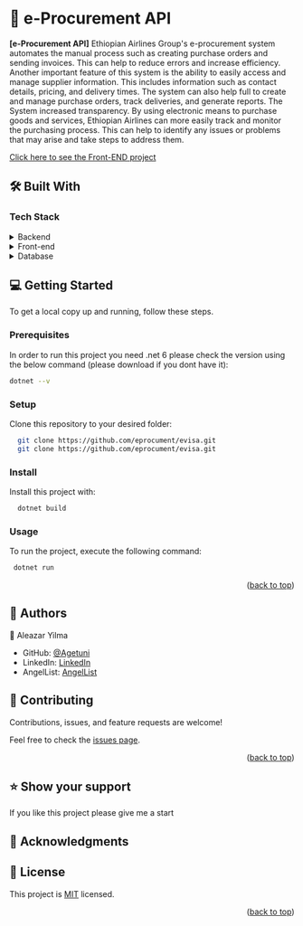 

# 📖 e-Procurement API <a name="about-project"></a>

**[e-Procurement API]**  Ethiopian Airlines Group's e-procurement system automates the manual process such as creating purchase orders and sending invoices. This can help to reduce errors and increase efficiency. Another important feature of this system is the ability to easily access and manage supplier information. This includes information such as contact details, pricing, and delivery times. The system can also help full to create and manage purchase orders, track deliveries, and generate reports. The System increased transparency. By using electronic means to purchase goods and services, Ethiopian Airlines can more easily track and monitor the purchasing process. This can help to identify any issues or problems that may arise and take steps to address them.

<a href="https://github.com/Agetuni/PatientInformationFrontend">Click here to see the Front-END project</a>

## 🛠 Built With <a name="built-with"></a>

### Tech Stack <a name="tech-stack"></a>

<!-- > Describe the tech stack and include only the relevant sections that apply to your project. -->

<details>
  <summary>Backend</summary>
  <ul>
    <li><a href="https://learn.microsoft.com/en-us/dotnet/core/whats-new/dotnet-6">.Net 6 Web API</a></li>
  </ul>
</details>

<details>
  <summary>Front-end</summary>
  <ul>
    <li><a href="https://reactjs.org/">React js</a></li>
  </ul>
</details>

<details>
<summary>Database</summary>
  <ul>
    <li><a href="https://www.microsoft.com/en-us/sql-server/sql-server-downloads">MSSQL</a></li>
  </ul>
</details>




<!-- GETTING STARTED -->

## 💻 Getting Started <a name="getting-started"></a>

<!-- > Describe how a new developer could make use of your project. -->

To get a local copy up and running, follow these steps.

### Prerequisites

In order to run this project you need .net 6 please check the version using the below command (please download if you dont have it): 
 
 ```sh
 dotnet --v
```

### Setup

Clone this repository to your desired folder:

```sh
  git clone https://github.com/eprocument/evisa.git
  git clone https://github.com/eprocument/evisa.git
```


### Install

Install this project with:

```sh
  dotnet build
```

### Usage

To run the project, execute the following command:


```sh
 dotnet run 
```

<p align="right">(<a href="#readme-top">back to top</a>)</p>

<!-- AUTHORS -->

## 👥 Authors <a name="authors"></a>

👤 Aleazar Yilma

- GitHub: [@Agetuni](https://github.com/Agetuni)
- LinkedIn: [LinkedIn](https://www.linkedin.com/in/aleazaryilma/)
- AngelList: [AngelList](https://angel.co/u/aleazar-yilma-1)



## 🤝 Contributing <a name="contributing"></a>

Contributions, issues, and feature requests are welcome!

Feel free to check the [issues page](../../issues/).

<p align="right">(<a href="#readme-top">back to top</a>)</p>

<!-- SUPPORT -->

## ⭐️ Show your support <a name="support"></a>

>

If you like this project please give me a start


<!-- ACKNOWLEDGEMENTS -->

## 🙏 Acknowledgments <a name="acknowledgements"></a>



<!-- FAQ (optional) -->

<!-- ## ❓ FAQ <a name="faq"></a>

> Add at least 2 questions new developers would ask when they decide to use your project.

- **[Question_1]**

  - [Answer_1]

- **[Question_2]**

  - [Answer_2]

<p align="right">(<a href="#readme-top">back to top</a>)</p>

<!-- LICENSE -->

## 📝 License <a name="license"></a>

This project is [MIT](./LICENSE) licensed.

<p align="right">(<a href="#readme-top">back to top</a>)</p>
